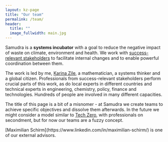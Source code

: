 ```yaml
---
layout: kz-page
title: "Our team"
permalink: /team/
header:
  title: ""
  image_fullwidth: main.jpg
---
```


Samudra is a **systems incubator** with a goal to reduce the negative impact of waste on climate, environment and health. 
We work with [success-relevant stakeholders](/about#stakeholders) to facilitate internal changes and to enable powerful coordination between them. 

The work is led by me, [Karina Zile](https://www.linkedin.com/in/karina-zile/), a mathematician, a systems thinker and a global citizen. 
Professionals from success-relevant stakeholders perform crucial parts of this work, as do local experts in different countries and technical experts in engineering, chemistry, policy, finance and technologies. 
Hundreds of people are involved in many different capacities. 

The title of this page is a bit of a misnomer - at Samudra we create teams to achieve specific objectives and dissolve them afterwards. 
In the future we might consider a model similar to [Tech Zero](https://techzero.technation.io/), with professionals on secondment, but for now our teams are a fuzzy concept.

<span class="comment">
[Maximilian Schirm](https://www.linkedin.com/in/maximilian-schirm/) is one of our external advisors.
</span>
